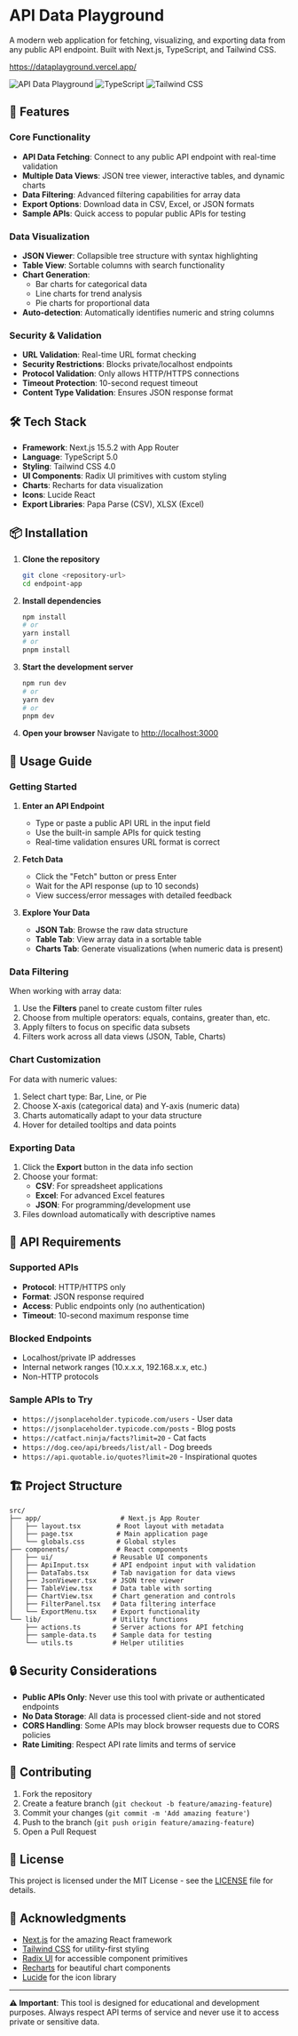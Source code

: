 # API Data Playground

A modern web application for fetching, visualizing, and exporting data from any public API endpoint. Built with Next.js, TypeScript, and Tailwind CSS.

https://dataplayground.vercel.app/

![API Data Playground](https://img.shields.io/badge/Next.js-15.5.2-black?style=for-the-badge&logo=next.js)
![TypeScript](https://img.shields.io/badge/TypeScript-5.0-blue?style=for-the-badge&logo=typescript)
![Tailwind CSS](https://img.shields.io/badge/Tailwind_CSS-4.0-38B2AC?style=for-the-badge&logo=tailwind-css)

## 🚀 Features

### Core Functionality
- **API Data Fetching**: Connect to any public API endpoint with real-time validation
- **Multiple Data Views**: JSON tree viewer, interactive tables, and dynamic charts
- **Data Filtering**: Advanced filtering capabilities for array data
- **Export Options**: Download data in CSV, Excel, or JSON formats
- **Sample APIs**: Quick access to popular public APIs for testing

### Data Visualization
- **JSON Viewer**: Collapsible tree structure with syntax highlighting
- **Table View**: Sortable columns with search functionality
- **Chart Generation**: 
  - Bar charts for categorical data
  - Line charts for trend analysis
  - Pie charts for proportional data
- **Auto-detection**: Automatically identifies numeric and string columns

### Security & Validation
- **URL Validation**: Real-time URL format checking
- **Security Restrictions**: Blocks private/localhost endpoints
- **Protocol Validation**: Only allows HTTP/HTTPS connections
- **Timeout Protection**: 10-second request timeout
- **Content Type Validation**: Ensures JSON response format

## 🛠️ Tech Stack

- **Framework**: Next.js 15.5.2 with App Router
- **Language**: TypeScript 5.0
- **Styling**: Tailwind CSS 4.0
- **UI Components**: Radix UI primitives with custom styling
- **Charts**: Recharts for data visualization
- **Icons**: Lucide React
- **Export Libraries**: Papa Parse (CSV), XLSX (Excel)

## 📦 Installation

1. **Clone the repository**
   ```bash
   git clone <repository-url>
   cd endpoint-app
   ```

2. **Install dependencies**
   ```bash
   npm install
   # or
   yarn install
   # or
   pnpm install
   ```

3. **Start the development server**
   ```bash
   npm run dev
   # or
   yarn dev
   # or
   pnpm dev
   ```

4. **Open your browser**
   Navigate to [http://localhost:3000](http://localhost:3000)

## 🎯 Usage Guide

### Getting Started

1. **Enter an API Endpoint**
   - Type or paste a public API URL in the input field
   - Use the built-in sample APIs for quick testing
   - Real-time validation ensures URL format is correct

2. **Fetch Data**
   - Click the "Fetch" button or press Enter
   - Wait for the API response (up to 10 seconds)
   - View success/error messages with detailed feedback

3. **Explore Your Data**
   - **JSON Tab**: Browse the raw data structure
   - **Table Tab**: View array data in a sortable table
   - **Charts Tab**: Generate visualizations (when numeric data is present)

### Data Filtering

When working with array data:
1. Use the **Filters** panel to create custom filter rules
2. Choose from multiple operators: equals, contains, greater than, etc.
3. Apply filters to focus on specific data subsets
4. Filters work across all data views (JSON, Table, Charts)

### Chart Customization

For data with numeric values:
1. Select chart type: Bar, Line, or Pie
2. Choose X-axis (categorical data) and Y-axis (numeric data)
3. Charts automatically adapt to your data structure
4. Hover for detailed tooltips and data points

### Exporting Data

1. Click the **Export** button in the data info section
2. Choose your format:
   - **CSV**: For spreadsheet applications
   - **Excel**: For advanced Excel features
   - **JSON**: For programming/development use
3. Files download automatically with descriptive names

## 🔧 API Requirements

### Supported APIs
- **Protocol**: HTTP/HTTPS only
- **Format**: JSON response required
- **Access**: Public endpoints only (no authentication)
- **Timeout**: 10-second maximum response time

### Blocked Endpoints
- Localhost/private IP addresses
- Internal network ranges (10.x.x.x, 192.168.x.x, etc.)
- Non-HTTP protocols

### Sample APIs to Try
- `https://jsonplaceholder.typicode.com/users` - User data
- `https://jsonplaceholder.typicode.com/posts` - Blog posts
- `https://catfact.ninja/facts?limit=20` - Cat facts
- `https://dog.ceo/api/breeds/list/all` - Dog breeds
- `https://api.quotable.io/quotes?limit=20` - Inspirational quotes

## 🏗️ Project Structure

```
src/
├── app/                    # Next.js App Router
│   ├── layout.tsx         # Root layout with metadata
│   ├── page.tsx           # Main application page
│   └── globals.css        # Global styles
├── components/            # React components
│   ├── ui/               # Reusable UI components
│   ├── ApiInput.tsx      # API endpoint input with validation
│   ├── DataTabs.tsx      # Tab navigation for data views
│   ├── JsonViewer.tsx    # JSON tree viewer
│   ├── TableView.tsx     # Data table with sorting
│   ├── ChartView.tsx     # Chart generation and controls
│   ├── FilterPanel.tsx   # Data filtering interface
│   └── ExportMenu.tsx    # Export functionality
└── lib/                  # Utility functions
    ├── actions.ts        # Server actions for API fetching
    ├── sample-data.ts    # Sample data for testing
    └── utils.ts          # Helper utilities
```

## 🔒 Security Considerations

- **Public APIs Only**: Never use this tool with private or authenticated endpoints
- **No Data Storage**: All data is processed client-side and not stored
- **CORS Handling**: Some APIs may block browser requests due to CORS policies
- **Rate Limiting**: Respect API rate limits and terms of service

## 🤝 Contributing

1. Fork the repository
2. Create a feature branch (`git checkout -b feature/amazing-feature`)
3. Commit your changes (`git commit -m 'Add amazing feature'`)
4. Push to the branch (`git push origin feature/amazing-feature`)
5. Open a Pull Request

## 📝 License

This project is licensed under the MIT License - see the [LICENSE](LICENSE) file for details.

## 🙏 Acknowledgments

- [Next.js](https://nextjs.org/) for the amazing React framework
- [Tailwind CSS](https://tailwindcss.com/) for utility-first styling
- [Radix UI](https://www.radix-ui.com/) for accessible component primitives
- [Recharts](https://recharts.org/) for beautiful chart components
- [Lucide](https://lucide.dev/) for the icon library

---

**⚠️ Important**: This tool is designed for educational and development purposes. Always respect API terms of service and never use it to access private or sensitive data.